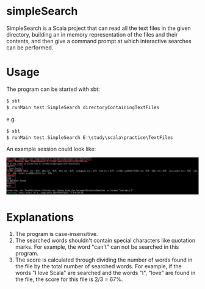 # simpleSearch
SimpleSearch is a Scala project that can read all the text files in the given directory, building an in memory representation of the files and their contents, and then give a command prompt at which interactive searches can be performed.
# Usage
The program can be started with sbt:
```scala
$ sbt
$ runMain test.SimpleSearch directoryContainingTextFiles
```

e.g.
```scala
$ sbt
$ runMain test.SimpleSearch E:\study\scala\practice\TextFiles
```
An example session could look like:

![image](https://github.com/zachwang1992/simpleSearch/blob/master/images/screenshot.jpg)

# Explanations
1. The program is case-insensitive.
2. The searched words shouldn't contain special characters like quotation marks. For example, the word "can't" can not be searched in this program.
3. The score is calculated through dividing the number of words found in the file by the total number of searched words. For example, if the words "I love Scala" are searched and the words "I", "love" are found in the file, the score for this file is 2/3 = 67%.
